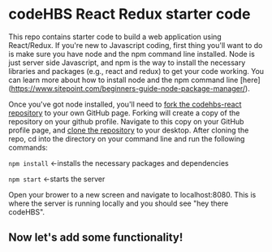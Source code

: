 # codeHBS React Redux starter code

This repo contains starter code to build a web application using React/Redux. If you're new to Javascript coding, first thing you'll want to do is make sure you have node and the npm command line installed. Node is just server side Javascript, and npm is the way to install the necessary libraries and packages (e.g., react and redux) to get your code working. You can learn more about how to install node and the npm command line [here] (https://www.sitepoint.com/beginners-guide-node-package-manager/).

Once you've got node installed, you'll need to [fork the codehbs-react repository](https://help.github.com/articles/fork-a-repo/) to your own GitHub page. Forking will create a copy of the repository on your github profile. Navigate to this copy on your GitHub profile page, and [clone the repository](https://help.github.com/articles/cloning-a-repository/) to your desktop. After cloning the repo, cd into the directory on your command line and run the following commands:

`npm install` <-installs the necessary packages and dependencies

`npm start` <-starts the server

Open your brower to a new screen and navigate to localhost:8080. This is where the server is running locally and you should see "hey there codeHBS".

## Now let's add some functionality!




